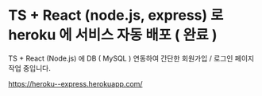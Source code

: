 # TS + React (node.js, express) 로 heroku 에 서비스 자동 배포 ( 완료 )

TS + React (Node.js) 에 DB ( MySQL ) 연동하여 간단한 회원가입 / 로그인 페이지 작업 중입니다.

https://heroku--express.herokuapp.com/
